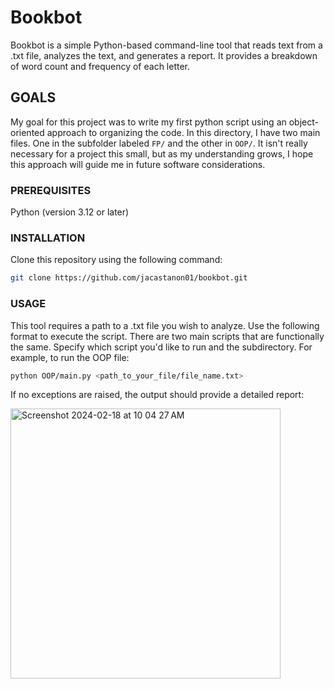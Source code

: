 # Bookbot

Bookbot is a simple Python-based command-line tool that reads text from a .txt file, analyzes the text, and generates a report. It provides a breakdown of word count and frequency of each letter.

## GOALS

My goal for this project was to write my first python script using an object-oriented approach to organizing the code. In this directory, I have two main files. One in the subfolder labeled `FP/` and the other in `OOP/`. It isn't really necessary for a project this small, but as my understanding grows, I hope this approach will guide me in future software considerations.

### PREREQUISITES

Python (version 3.12 or later)

### INSTALLATION

Clone this repository using the following command:

```sh
git clone https://github.com/jacastanon01/bookbot.git
```

### USAGE

This tool requires a path to a .txt file you wish to analyze. Use the following format to execute the script. There are two main scripts that are functionally the same. Specify which script you'd like to run and the subdirectory. For example, to run the OOP file:

```sh
python OOP/main.py <path_to_your_file/file_name.txt>
```

If no exceptions are raised, the output should provide a detailed report:

<img width="432" alt="Screenshot 2024-02-18 at 10 04 27 AM" src="https://github.com/jacastanon01/bookbot/assets/24418510/7b06a4e8-9c26-4849-8258-d8c454bb73cc">
